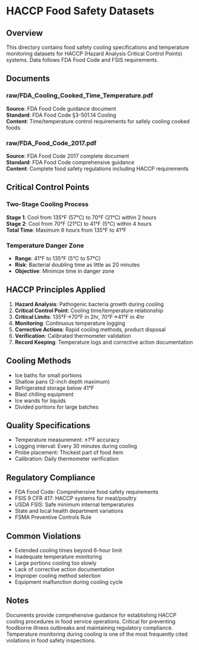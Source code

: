 # HACCP Food Safety Datasets

## Overview
This directory contains food safety cooling specifications and temperature monitoring datasets for HACCP (Hazard Analysis Critical Control Points) systems. Data follows FDA Food Code and FSIS requirements.

## Documents

### raw/FDA_Cooling_Cooked_Time_Temperature.pdf
**Source**: FDA Food Code guidance document  
**Standard**: FDA Food Code §3-501.14 Cooling  
**Content**: Time/temperature control requirements for safely cooling cooked foods

### raw/FDA_Food_Code_2017.pdf
**Source**: FDA Food Code 2017 complete document  
**Standard**: FDA Food Code comprehensive guidance  
**Content**: Complete food safety regulations including HACCP requirements

## Critical Control Points

### Two-Stage Cooling Process
**Stage 1**: Cool from 135°F (57°C) to 70°F (21°C) within 2 hours  
**Stage 2**: Cool from 70°F (21°C) to 41°F (5°C) within 4 hours  
**Total Time**: Maximum 6 hours from 135°F to 41°F

### Temperature Danger Zone
- **Range**: 41°F to 135°F (5°C to 57°C)
- **Risk**: Bacterial doubling time as little as 20 minutes
- **Objective**: Minimize time in danger zone

## HACCP Principles Applied
1. **Hazard Analysis**: Pathogenic bacteria growth during cooling
2. **Critical Control Point**: Cooling time/temperature relationship
3. **Critical Limits**: 135°F→70°F in 2hr, 70°F→41°F in 4hr
4. **Monitoring**: Continuous temperature logging
5. **Corrective Actions**: Rapid cooling methods, product disposal
6. **Verification**: Calibrated thermometer validation
7. **Record Keeping**: Temperature logs and corrective action documentation

## Cooling Methods
- Ice baths for small portions
- Shallow pans (2-inch depth maximum)
- Refrigerated storage below 41°F
- Blast chilling equipment
- Ice wands for liquids
- Divided portions for large batches

## Quality Specifications
- Temperature measurement: ±1°F accuracy
- Logging interval: Every 30 minutes during cooling
- Probe placement: Thickest part of food item
- Calibration: Daily thermometer verification

## Regulatory Compliance
- FDA Food Code: Comprehensive food safety requirements
- FSIS 9 CFR 417: HACCP systems for meat/poultry
- USDA FSIS: Safe minimum internal temperatures
- State and local health department variations
- FSMA Preventive Controls Rule

## Common Violations
- Extended cooling times beyond 6-hour limit
- Inadequate temperature monitoring
- Large portions cooling too slowly
- Lack of corrective action documentation
- Improper cooling method selection
- Equipment malfunction during cooling cycle

## Notes
Documents provide comprehensive guidance for establishing HACCP cooling procedures in food service operations. Critical for preventing foodborne illness outbreaks and maintaining regulatory compliance. Temperature monitoring during cooling is one of the most frequently cited violations in food safety inspections.
